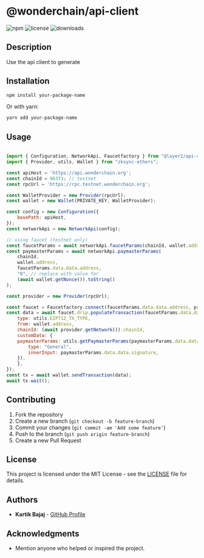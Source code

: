 # @wonderchain/api-client

![npm](https://img.shields.io/npm/v/@wonderchain/api-client)
![license](https://img.shields.io/npm/l/@wonderchain/api-client)
![downloads](https://img.shields.io/npm/dt/@wonderchain/api-client)

## Description
Use the api client to generate

## Installation
```sh
npm install your-package-name
```
Or with yarn:
```sh
yarn add your-package-name
```

## Usage
```js

import { Configuration, NetworkApi, Faucetfactory } from "@layer2/api-client";
import { Provider, utils, Wallet } from "zksync-ethers";

const apiHost = 'https://api.wonderchain.org';
const chainId = 96371; // testnet
const rpcUrl = 'https://rpc.testnet.wonderchain.org';

const WalletProvider = new Provider(rpcUrl);
const wallet = new Wallet(PRIVATE_KEY, WalletProvider);

const config = new Configuration({
    basePath: apiHost,
});
const networkApi = new NetworkApi(config);

// using faucet (testnet only)
const faucetParams = await networkApi.faucetParams(chainId, wallet.address);
const paymasterParams = await networkApi.paymasterParams(
    chainId,
    wallet.address,
    faucetParams.data.data.address,
    "0", // replace with value for 
    (await wallet.getNonce()).toString()
);

const provider = new Provider(rpcUrl);

const faucet = Faucetfactory.connect(faucetParams.data.data.address, provider);
const data = await faucet.drip.populateTransaction(faucetParams.data.data.signature, {
    type: utils.EIP712_TX_TYPE,
    from: wallet.address,
    chainId: (await provider.getNetwork()).chainId,
    customData: {
    paymasterParams: utils.getPaymasterParams(paymasterParams.data.data.address, {
        type: "General",
        innerInput: paymasterParams.data.data.signature,
    }),
    },
});
const tx = await wallet.sendTransaction(data);
await tx.wait();

```


## Contributing
1. Fork the repository
2. Create a new branch (`git checkout -b feature-branch`)
3. Commit your changes (`git commit -am 'Add some feature'`)
4. Push to the branch (`git push origin feature-branch`)
5. Create a new Pull Request

## License
This project is licensed under the MIT License - see the [LICENSE](LICENSE) file for details.

## Authors
- **Kartik Bajaj** - [GitHub Profile](https://github.com/kb-wonderfi)

## Acknowledgments
- Mention anyone who helped or inspired the project.

